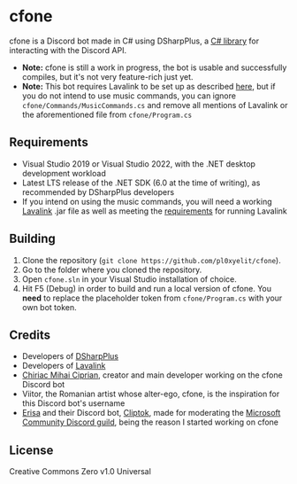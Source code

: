 # cfone
cfone is a Discord bot made in C# using DSharpPlus, a [C# library](https://github.com/DSharpPlus/DSharpPlus) for interacting with the Discord API. 

* **Note:** cfone is still a work in progress, the bot is usable and successfully compiles, but it's not very feature-rich just yet.
* **Note:** This bot requires Lavalink to be set up as described [here](https://dsharpplus.github.io/articles/audio/lavalink/setup.html), but if you do not intend to use music commands, you can ignore `cfone/Commands/MusicCommands.cs` and remove all mentions of Lavalink or the aforementioned file from `cfone/Program.cs`

## Requirements
* Visual Studio 2019 or Visual Studio 2022, with the .NET desktop development workload
* Latest LTS release of the .NET SDK (6.0 at the time of writing), as recommended by DSharpPlus developers
* If you intend on using the music commands, you will need a working [Lavalink](https://github.com/freyacodes/Lavalink/releases) .jar file as well as meeting the [requirements](https://github.com/freyacodes/Lavalink#requirements) for running Lavalink

## Building
1. Clone the repository (`git clone https://github.com/pl0xyelit/cfone`).
2. Go to the folder where you cloned the repository.
3. Open `cfone.sln` in your Visual Studio installation of choice.
4. Hit F5 (Debug) in order to build and run a local version of cfone. You **need** to replace the placeholder token from `cfone/Program.cs` with your own bot token.

## Credits
* Developers of [DSharpPlus](https://github.com/DSharpPlus/DSharpPlus)
* Developers of [Lavalink](https://github.com/freyacodes/Lavalink)
* [Chiriac Mihai Ciprian](https://github.com/pl0xyelit), creator and main developer working on the cfone Discord bot
* Viitor, the Romanian artist whose alter-ego, cfone, is the inspiration for this Discord bot's username
* [Erisa](https://github.com/Erisa) and their Discord bot, [Cliptok](https://github.com/Erisa/Cliptok), made for moderating the [Microsoft Community Discord guild](https://discord.gg/microsoft), being the reason I started working on cfone

## License
Creative Commons Zero v1.0 Universal